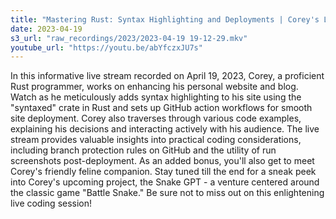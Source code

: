 ```yaml
---
title: "Mastering Rust: Syntax Highlighting and Deployments | Corey's Live Coding Session"
date: 2023-04-19
s3_url: "raw_recordings/2023/2023-04-19 19-12-29.mkv"
youtube_url: "https://youtu.be/abYfczxJU7s"
---
```


In this informative live stream recorded on April 19, 2023, Corey, a proficient Rust programmer, works on enhancing his personal website and blog. Watch as he meticulously adds syntax highlighting to his site using the "syntaxed" crate in Rust and sets up GitHub action workflows for smooth site deployment. Corey also traverses through various code examples, explaining his decisions and interacting actively with his audience. The live stream provides valuable insights into practical coding considerations, including branch protection rules on GitHub and the utility of run screenshots post-deployment. As an added bonus, you'll also get to meet Corey's friendly feline companion. Stay tuned till the end for a sneak peek into Corey's upcoming project, the Snake GPT - a venture centered around the classic game "Battle Snake." Be sure not to miss out on this enlightening live coding session!
